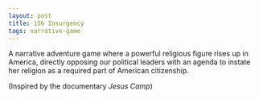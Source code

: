 ```yaml
---
layout: post
title: 156 Insurgency
tags: narrative-game
---
```

A narrative adventure game where a powerful religious figure rises up in America, directly opposing our political leaders with an agenda to instate her religion as a required part of American citizenship.

(Inspired by the documentary *Jesus Camp*)